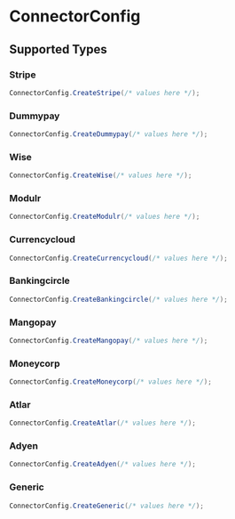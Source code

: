 # ConnectorConfig


## Supported Types

### Stripe

```csharp
ConnectorConfig.CreateStripe(/* values here */);
```

### Dummypay

```csharp
ConnectorConfig.CreateDummypay(/* values here */);
```

### Wise

```csharp
ConnectorConfig.CreateWise(/* values here */);
```

### Modulr

```csharp
ConnectorConfig.CreateModulr(/* values here */);
```

### Currencycloud

```csharp
ConnectorConfig.CreateCurrencycloud(/* values here */);
```

### Bankingcircle

```csharp
ConnectorConfig.CreateBankingcircle(/* values here */);
```

### Mangopay

```csharp
ConnectorConfig.CreateMangopay(/* values here */);
```

### Moneycorp

```csharp
ConnectorConfig.CreateMoneycorp(/* values here */);
```

### Atlar

```csharp
ConnectorConfig.CreateAtlar(/* values here */);
```

### Adyen

```csharp
ConnectorConfig.CreateAdyen(/* values here */);
```

### Generic

```csharp
ConnectorConfig.CreateGeneric(/* values here */);
```
